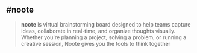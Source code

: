 #noote
---
>**noote** is virtual brainstorming board designed to help teams capture ideas, collaborate in real-time, and organize thoughts visually. Whether you're planning a project, solving a problem, or running a creative session, Noote gives you the tools to think together
